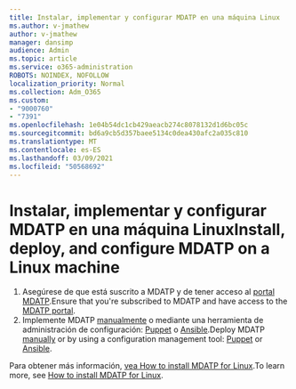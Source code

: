 ```yaml
---
title: Instalar, implementar y configurar MDATP en una máquina Linux
ms.author: v-jmathew
author: v-jmathew
manager: dansimp
audience: Admin
ms.topic: article
ms.service: o365-administration
ROBOTS: NOINDEX, NOFOLLOW
localization_priority: Normal
ms.collection: Adm_O365
ms.custom:
- "9000760"
- "7391"
ms.openlocfilehash: 1e04b54dc1cb429aeacb274c8078132d1d6bc05c
ms.sourcegitcommit: bd6a9cb5d357baee5134c0dea430afc2a035c810
ms.translationtype: MT
ms.contentlocale: es-ES
ms.lasthandoff: 03/09/2021
ms.locfileid: "50568692"
---
```

# <a name="install-deploy-and-configure-mdatp-on-a-linux-machine"></a><span data-ttu-id="73217-102">Instalar, implementar y configurar MDATP en una máquina Linux</span><span class="sxs-lookup"><span data-stu-id="73217-102">Install, deploy, and configure MDATP on a Linux machine</span></span>

1. <span data-ttu-id="73217-103">Asegúrese de que está suscrito a MDATP y de tener acceso al [portal MDATP](https://go.microsoft.com/fwlink/?linkid=2144512).</span><span class="sxs-lookup"><span data-stu-id="73217-103">Ensure that you're subscribed to MDATP and have access to the [MDATP portal](https://go.microsoft.com/fwlink/?linkid=2144512).</span></span>
2. <span data-ttu-id="73217-104">Implemente MDATP [manualmente](https://go.microsoft.com/fwlink/?linkid=2144809) o mediante una herramienta de administración de configuración: [Puppet](https://go.microsoft.com/fwlink/?linkid=2144715) o [Ansible](https://go.microsoft.com/fwlink/?linkid=2144716).</span><span class="sxs-lookup"><span data-stu-id="73217-104">Deploy MDATP [manually](https://go.microsoft.com/fwlink/?linkid=2144809) or by using a configuration management tool: [Puppet](https://go.microsoft.com/fwlink/?linkid=2144715) or [Ansible](https://go.microsoft.com/fwlink/?linkid=2144716).</span></span>

<span data-ttu-id="73217-105">Para obtener más información, [vea How to install MDATP for Linux](https://go.microsoft.com/fwlink/?linkid=2144717).</span><span class="sxs-lookup"><span data-stu-id="73217-105">To learn more, see [How to install MDATP for Linux](https://go.microsoft.com/fwlink/?linkid=2144717).</span></span>

